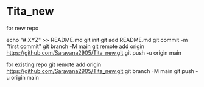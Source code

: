 # Tita_new


for new repo

echo "# XYZ" >> README.md
git init
git add README.md
git commit -m "first commit"
git branch -M main
git remote add origin https://github.com/Saravana2905/Tita_new.git
git push -u origin main

for existing repo
git remote add origin https://github.com/Saravana2905/Tita_new.git
git branch -M main
git push -u origin main
